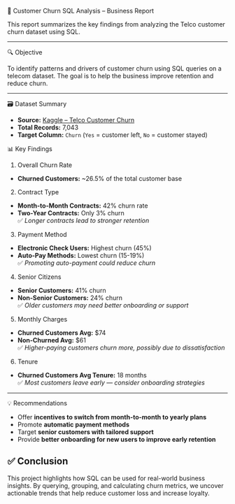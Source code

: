  📄 Customer Churn SQL Analysis – Business Report

This report summarizes the key findings from analyzing the Telco customer churn dataset using SQL.

---

 🔍 Objective

To identify patterns and drivers of customer churn using SQL queries on a telecom dataset. The goal is to help the business improve retention and reduce churn.

---

 🗃️ Dataset Summary

- **Source:** [Kaggle – Telco Customer Churn](https://www.kaggle.com/datasets/blastchar/telco-customer-churn)
- **Total Records:** 7,043
- **Target Column:** `Churn` (`Yes` = customer left, `No` = customer stayed)



 📊 Key Findings

 1. Overall Churn Rate
- **Churned Customers:** ~26.5% of the total customer base

 2. Contract Type
- **Month-to-Month Contracts:** 42% churn rate  
- **Two-Year Contracts:** Only 3% churn  
✅ *Longer contracts lead to stronger retention*

 3. Payment Method
- **Electronic Check Users:** Highest churn (45%)  
- **Auto-Pay Methods:** Lowest churn (15-19%)  
✅ *Promoting auto-payment could reduce churn*

4. Senior Citizens
- **Senior Customers:** 41% churn  
- **Non-Senior Customers:** 24% churn  
✅ *Older customers may need better onboarding or support*

 5. Monthly Charges
- **Churned Customers Avg:** $74  
- **Non-Churned Avg:** $61  
✅ *Higher-paying customers churn more, possibly due to dissatisfaction*

 6. Tenure
- **Churned Customers Avg Tenure:** 18 months  
✅ *Most customers leave early — consider onboarding strategies*

---

💡 Recommendations

- Offer **incentives to switch from month-to-month to yearly plans**
- Promote **automatic payment methods**
- Target **senior customers with tailored support**
- Provide **better onboarding for new users to improve early retention**



## ✅ Conclusion

This project highlights how SQL can be used for real-world business insights. By querying, grouping, and calculating churn metrics, we uncover actionable trends that help reduce customer loss and increase loyalty.


